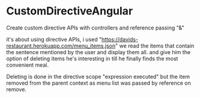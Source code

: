 # CustomDirectiveAngular
Create custom directive APIs with controllers and reference passing "&"

it's about using directive APIs, i used "https://davids-restaurant.herokuapp.com/menu_items.json" we read the items that contain the sentence mentioned by the user and display them all. and give him the option of deleting items he's interesting in till he finally finds the most convenient meal.

Deleting is done in the directive scope "expression executed" but the item removed from the parent context as menu list was passed by reference on remove.
